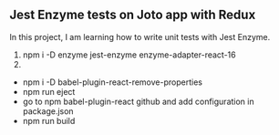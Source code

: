 ## Jest Enzyme tests on Joto app with Redux

In this project, I am learning how to write unit tests with Jest Enzyme.

1) npm i -D enzyme jest-enzyme enzyme-adapter-react-16
2) 
  - npm i -D babel-plugin-react-remove-properties
  - npm run eject
  - go to npm babel-plugin-react github and add configuration in package.json
  - npm run build
